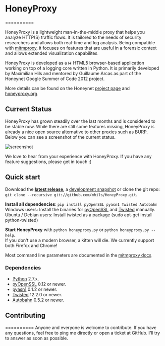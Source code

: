 # HoneyProxy
==========

HoneyProxy is a lightweight man-in-the-middle proxy that helps you analyze HTTP(S) traffic flows. It is tailored to the needs of 
security researchers and allows both real-time and log analysis. Being compatible with [mitmproxy](http://mitmproxy.org/), it focuses on features
that are useful in a forensic context and allows extended visualization capabilites.

HoneyProxy is developed as a <img src="http://www.w3.org/html/logo/downloads/HTML5_Badge.svg" alt="HTML5" height=12> 
HTML5 browser-based application working on top of a logging core written in Python. 
It is primarily developed by Maximilian Hils and mentored by Guillaume Arcas as part of the Honeynet Google Summer of Code 2012 project.

More details can be found on the Honeynet [project page](https://honeynet.org/gsoc/slot10) and [honeyproxy.org](http://honeyproxy.org).

## Current Status

HoneyProxy has grown steadily over the last months and is considered to be stable now. While there are still some features missing, HoneyProxy is already a nice open source alternative to other proxies such as BURP. Below you can see a screenshot of the current status.

![screenshot](http://honeyproxy.org/img/current-status.png)

We love to hear from your experience with HoneyProxy. If you have any feature suggestions, please get in touch :)

## Quick start

Download the [**latest release**](http://honeyproxy.org/download/honeyproxy-latest.zip), a [development snapshot](http://honeyproxy.org/download.html) or clone the git repo: `git clone --recursive git://github.com/mhils/HoneyProxy.git`.

**Install all dependencies**: `pip install pyOpenSSL pyasn1 Twisted Autobahn`   
Windows users: Install the binaries for [pyOpenSSL](http://pypi.python.org/pypi/pyOpenSSL) and [Twisted](http://twistedmatrix.com/trac/wiki/Downloads) manually.   
Ubuntu / Debian users: Install twisted as a package (sudo apt-get install python-twisted)

**Start HoneyProxy** with `python honeyproxy.py` or `python honeyproxy.py --help`.   
If you don't use a modern browser, a kitten will die. We currently support both Firefox and Chrome!

Most command line parameters are documented in the [mitmproxy docs](http://mitmproxy.org/doc/index.html).

### Dependencies
* [Python](http://www.python.org) 2.7.x.
* [pyOpenSSL](http://pypi.python.org/pypi/pyOpenSSL) 0.12 or newer.
* [pyasn1](http://pypi.python.org/pypi/pyasn1) 0.1.2 or newer.
* [Twisted](http://twistedmatrix.com/) 12.2.0 or newer.
* [Autobahn](http://pypi.python.org/pypi/autobahn) 0.5.2 or newer.

## Contributing
==========
Anyone and everyone is welcome to contribute. If you have any questions, feel free to ping me directly or open a ticket at GitHub. I'll try to answer as soon as possible.